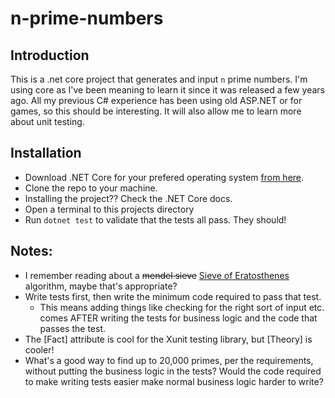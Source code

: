 # n-prime-numbers

## Introduction 
This is a .net core project that generates and input `n` prime numbers. I'm using core as I've been meaning to learn it since it was released a few years ago. All my previous C# experience has been using old ASP.NET or for games, so this should be interesting. It will also allow me to learn more about unit testing.

## Installation

 - Download .NET Core for your prefered operating system [from here](https://www.microsoft.com/net/core).
 - Clone the repo to your machine.
 - Installing the project?? Check the .NET Core docs.
 - Open a terminal to this projects directory
 - Run `dotnet test` to validate that the tests all pass. They should!
 
## Notes:
 - I remember reading about a ~~mendel sieve~~ [Sieve of Eratosthenes](https://en.wikipedia.org/wiki/Sieve_of_Eratosthenes) algorithm, maybe that's appropriate?
 - Write tests first, then write the minimum code required to pass that test.
    - This means adding things like checking for the right sort of input etc. comes AFTER writing the tests for business logic and the code that passes the test.
 - The [Fact] attribute is cool for the Xunit testing library, but [Theory] is cooler!
 - What's a good way to find up to 20,000 primes, per the requirements, without putting the business logic in the tests? Would the code required to make writing tests easier make normal business logic harder to write?